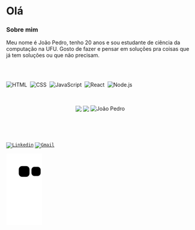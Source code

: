 # Olá

### Sobre mim

Meu nome é João Pedro, tenho 20 anos e sou estudante de ciência da computação na UFU.
Gosto de fazer e pensar em soluções pra coisas que já tem soluções ou que não precisam.

</br>
</br>

![HTML](https://img.shields.io/badge/-HTML-05122A?style=flat&logo=HTML5)&nbsp;
![CSS](https://img.shields.io/badge/-CSS-05122A?style=flat&logo=CSS3&logoColor=1572B6)&nbsp;
![JavaScript](https://img.shields.io/badge/-JavaScript-05122A?style=flat&logo=javascript)&nbsp;
![React](https://img.shields.io/badge/-React-05122A?style=flat&logo=react)&nbsp;
![Node.js](https://img.shields.io/badge/-Node.js-05122A?style=flat&logo=node.js)&nbsp;

</br>

<center>
  <p align="center">
    <img align="center" height="160em" align="left" src="https://github-readme-stats.vercel.app/api?username=potatosenior&show_icons=true&theme=synthwave&count_private=true"/>
    <img align="center" height="160em" align="left" src="https://github-readme-stats.vercel.app/api/top-langs/?username=potatosenior&hide=html&layout=compact&theme=synthwave"/>
    <img align="center" height="160em" align="center" src="https://github-readme-streak-stats.herokuapp.com/?user=potatosenior&theme=radical" alt="João Pedro" />
  </p>
</center>

</br>
</br>
</br>


<p align="left">
  <code><a href="https://www.linkedin.com/in/joãopedrovieira"><img width="40px" src="https://img.icons8.com/color/8x/000000/linkedin.png" title="Linkedin"/></a></code>
  <code><a href="mailto:joaopedrovieira@ufu.br" target="_blank"><img width="40px" src="https://img.icons8.com/fluent/48/000000/email.png" title="Gmail"/></a></code>
</p>

![Snake animation](https://github.com/potatosenior/potatosenior/blob/output/github-contribution-grid-snake.svg)



